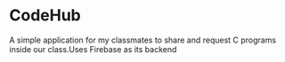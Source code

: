 # CodeHub
A simple application for my classmates to share and request C programs inside our class.Uses Firebase as its backend
